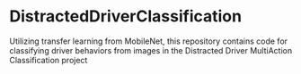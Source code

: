 # DistractedDriverClassification
Utilizing transfer learning from MobileNet, this repository contains code for classifying driver behaviors from images in the Distracted Driver MultiAction Classification project
